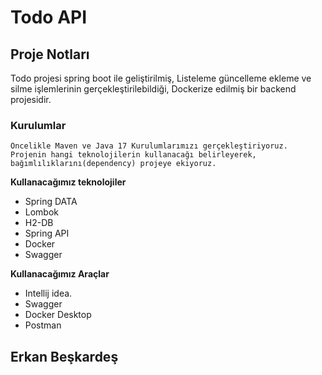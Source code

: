 # Todo API

## Proje Notları

Todo projesi spring boot ile geliştirilmiş, Listeleme güncelleme ekleme ve silme işlemlerinin gerçekleştirilebildiği, Dockerize edilmiş bir backend projesidir.    

### Kurulumlar  
    
    Öncelikle Maven ve Java 17 Kurulumlarımızı gerçekleştiriyoruz. 
    Projenin hangi teknolojilerin kullanacağı belirleyerek, bağımlılıklarını(dependency) projeye ekiyoruz.
**Kullanacağımız teknolojiler**

- Spring DATA
- Lombok
- H2-DB
- Spring API
- Docker
- Swagger

**Kullanacağımız Araçlar**

- Intellij idea.
- Swagger
- Docker Desktop
- Postman

## Erkan Beşkardeş 


